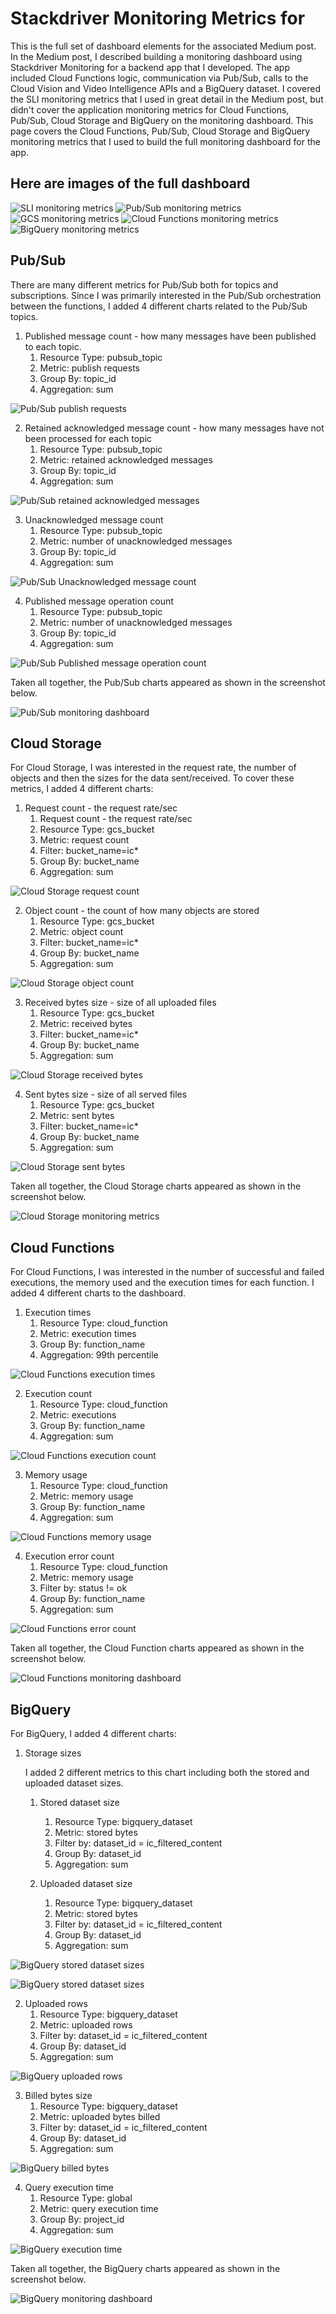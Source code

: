 # Stackdriver Monitoring Metrics for

This is the full set of dashboard elements for the associated Medium post. In the Medium post, I described building a monitoring dashboard using Stackdriver Monitoring for a backend app that I developed. The app included Cloud Functions logic, communication via Pub/Sub, calls to the Cloud Vision and Video Intelligence APIs and a BigQuery dataset. I covered the SLI monitoring metrics that I used in great detail in the Medium post, but didn't cover the application monitoring metrics for Cloud Functions, Pub/Sub, Cloud Storage and BigQuery on the monitoring dashboard. This page covers the Cloud Functions, Pub/Sub, Cloud Storage and BigQuery monitoring metrics that I used to build the full monitoring dashboard for the app.

## Here are images of the full dashboard
![SLI monitoring metrics](/images/dashboard_sli_metrics.png)
![Pub/Sub monitoring metrics](/images/dashboard_pubsub.png)
![GCS monitoring metrics](/images/dashboard_cloud_storage.png)
![Cloud Functions monitoring metrics](/images/dashboard_cloud_functions.png)
![BigQuery monitoring metrics](/images/dashboard_bigquery.png)

## Pub/Sub

There are many different metrics for Pub/Sub both for topics and subscriptions. Since I was primarily interested in the Pub/Sub orchestration between the functions, I added 4 different charts related to the Pub/Sub topics. 

1. Published message count - how many messages have been published to each topic.
    1.  Resource Type: pubsub_topic
    2.  Metric: publish requests
    3.  Group By: topic_id
    4.  Aggregation: sum

![Pub/Sub publish requests](/images/chart_pubsub_publish_requests.png)

2. Retained acknowledged message count - how many messages have not been processed for each topic
    1. Resource Type: pubsub_topic
    2. Metric: retained acknowledged messages
    3. Group By: topic_id
    4. Aggregation: sum

![Pub/Sub retained acknowledged messages](/images/chart_pubsub_retained_acknowledged.png)

3. Unacknowledged message count
    1. Resource Type: pubsub_topic
    2. Metric: number of unacknowledged messages
    3. Group By: topic_id
    4. Aggregation: sum

![Pub/Sub Unacknowledged message count](/images/chart_pubsub_unackonwledged_messages.png)

4. Published message operation count
    1. Resource Type: pubsub_topic
    2. Metric: number of unacknowledged messages
    3. Group By: topic_id
    4. Aggregation: sum
    
![Pub/Sub Published message operation count](/images/chart_pubsub_publish_messages_operations.png)


Taken all together, the Pub/Sub charts appeared as shown in the screenshot below.

![Pub/Sub monitoring dashboard](/images/dashboard_pubsub.png)

## Cloud Storage

For Cloud Storage, I was interested in the request rate, the number of objects and then the sizes for the data sent/received. To cover these metrics, I added 4 different charts:

1. Request count - the request rate/sec
    1. Request count - the request rate/sec
    2. Resource Type: gcs_bucket
    3. Metric: request count
    4. Filter: bucket_name=ic*
    5. Group By: bucket_name
    6. Aggregation: sum

![Cloud Storage request count](/images/chart_cloud_storage_request_count.png)


2. Object count - the count of how many objects are stored 
    1. Resource Type: gcs_bucket
    2. Metric: object count
    3. Filter: bucket_name=ic*
    4. Group By: bucket_name
    5. Aggregation: sum

![Cloud Storage object count](/images/chart_cloud_storage_object_count.png)

3.  Received bytes size - size of all uploaded files 
    1.  Resource Type: gcs_bucket
    2.  Metric: received bytes
    3.  Filter: bucket_name=ic*
    4.  Group By: bucket_name
    5.  Aggregation: sum

 ![Cloud Storage received bytes](/images/chart_cloud_storage_received_bytes.png)

4. Sent bytes size - size of all served files
    1.  Resource Type: gcs_bucket
    1.  Metric: sent bytes
    1.  Filter: bucket_name=ic*
    1.  Group By: bucket_name
    1.  Aggregation: sum

![Cloud Storage sent bytes](/images/chart_cloud_storage_sent_bytes.png)


Taken all together, the Cloud Storage charts appeared as shown in the screenshot below.

![Cloud Storage monitoring metrics](/images/dashboard_cloud_storage.png)


## Cloud Functions

For Cloud Functions, I was interested in the number of successful and failed executions, the memory used and the execution times for each function. I added 4 different charts to the dashboard.

1.  Execution times
    1.  Resource Type: cloud_function
    1.  Metric: execution times
    1.  Group By: function_name
    1.  Aggregation: 99th percentile


![Cloud Functions execution times](/images/chart_cloud_functions_exection_time.png)

2. Execution count
    1.  Resource Type: cloud_function
    1.  Metric: executions
    1.  Group By: function_name
    1.  Aggregation: sum

![Cloud Functions execution count](/images/chart_cloud_functions_executions.png)


3.  Memory usage
    1.  Resource Type: cloud_function
    1.  Metric: memory usage
    1.  Group By: function_name
    1.  Aggregation: sum

![Cloud Functions memory usage](/images/chart_cloud_functions_memory_usage.png)


4.  Execution error count
    1.  Resource Type: cloud_function
    1.  Metric: memory usage
    1.  Filter by: status != ok
    1.  Group By: function_name
    1.  Aggregation: sum

![Cloud Functions error count](/images/chart_cloud_functions_executions_error_count.png)


Taken all together, the Cloud Function charts appeared as shown in the screenshot below.

![Cloud Functions monitoring dashboard](/images/dashboard_cloud_functions.png)

## BigQuery 


For BigQuery, I added 4 different charts:

1.  Storage sizes 

    I added 2 different metrics to this chart including both the stored and uploaded dataset sizes.

    1. Stored dataset size 

        1.  Resource Type: bigquery_dataset
        1.  Metric: stored bytes
        1.  Filter by: dataset_id = ic_filtered_content
        1.  Group By: dataset_id
        1.  Aggregation: sum

    2. Uploaded dataset size

        1.  Resource Type: bigquery_dataset
        1.  Metric: stored bytes
        1.  Filter by: dataset_id = ic_filtered_content
        1.  Group By: dataset_id
        1.  Aggregation: sum

![BigQuery stored dataset sizes](/images/chart_bigquery_storage_uploaded_bytes.png)

![BigQuery stored dataset sizes](/images/chart_bigquery_stored_bytes.png)


2.  Uploaded rows
    1.  Resource Type: bigquery_dataset
    1.  Metric: uploaded rows
    1.  Filter by: dataset_id = ic_filtered_content
    1.  Group By: dataset_id
    1.  Aggregation: sum

![BigQuery uploaded rows](/images/chart_bigquery_uploaded_rows.png)


3.  Billed bytes size
    1.  Resource Type: bigquery_dataset
    1.  Metric: uploaded bytes billed
    1.  Filter by: dataset_id = ic_filtered_content
    1.  Group By: dataset_id
    1.  Aggregation: sum


![BigQuery billed bytes](/images/chart_bigquery_uploaded_bytes.png)

4.  Query execution time
    1.  Resource Type: global
    1.  Metric: query execution time
    1.  Group By: project_id
    1.  Aggregation: sum


![BigQuery execution time](/images/chart_bigquery_execution_times.png)

Taken all together, the BigQuery charts appeared as shown in the screenshot below.

![BigQuery monitoring dashboard](/images/dashboard_bigquery.png)


